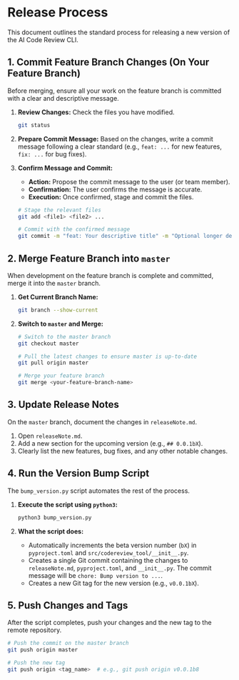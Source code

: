 # Release Process

This document outlines the standard process for releasing a new version of the AI Code Review CLI.

## 1. Commit Feature Branch Changes (On Your Feature Branch)

Before merging, ensure all your work on the feature branch is committed with a clear and descriptive message.

1.  **Review Changes:** Check the files you have modified.
    ```bash
    git status
    ```

2.  **Prepare Commit Message:** Based on the changes, write a commit message following a clear standard (e.g., `feat: ...` for new features, `fix: ...` for bug fixes).

3.  **Confirm Message and Commit:**
    *   **Action:** Propose the commit message to the user (or team member).
    *   **Confirmation:** The user confirms the message is accurate.
    *   **Execution:** Once confirmed, stage and commit the files.
    ```bash
    # Stage the relevant files
    git add <file1> <file2> ...

    # Commit with the confirmed message
    git commit -m "feat: Your descriptive title" -m "Optional longer description body."
    ```

## 2. Merge Feature Branch into `master`

When development on the feature branch is complete and committed, merge it into the `master` branch.

1.  **Get Current Branch Name:**
    ```bash
    git branch --show-current
    ```

2.  **Switch to `master` and Merge:**
    ```bash
    # Switch to the master branch
    git checkout master

    # Pull the latest changes to ensure master is up-to-date
    git pull origin master

    # Merge your feature branch
    git merge <your-feature-branch-name>
    ```

## 3. Update Release Notes

On the `master` branch, document the changes in `releaseNote.md`.

1.  Open `releaseNote.md`.
2.  Add a new section for the upcoming version (e.g., `## 0.0.1bX`).
3.  Clearly list the new features, bug fixes, and any other notable changes.

## 4. Run the Version Bump Script

The `bump_version.py` script automates the rest of the process.

1.  **Execute the script using `python3`:**
    ```bash
    python3 bump_version.py
    ```

2.  **What the script does:**
    *   Automatically increments the beta version number (`bX`) in `pyproject.toml` and `src/codereview_tool/__init__.py`.
    *   Creates a single Git commit containing the changes to `releaseNote.md`, `pyproject.toml`, and `__init__.py`. The commit message will be `chore: Bump version to ...`.
    *   Creates a new Git tag for the new version (e.g., `v0.0.1bX`).

## 5. Push Changes and Tags

After the script completes, push your changes and the new tag to the remote repository.

```bash
# Push the commit on the master branch
git push origin master

# Push the new tag
git push origin <tag_name>  # e.g., git push origin v0.0.1b8
```